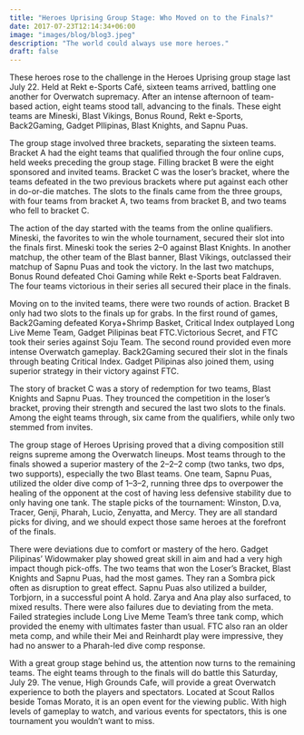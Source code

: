 ```yaml
---
title: "Heroes Uprising Group Stage: Who Moved on to the Finals?"
date: 2017-07-23T12:14:34+06:00
image: "images/blog/blog3.jpeg"
description: "The world could always use more heroes."
draft: false
---
```


These heroes rose to the challenge in the Heroes Uprising group stage last July 22. Held at Rekt e-Sports Café, sixteen teams arrived, battling one another for Overwatch supremacy. After an intense afternoon of team-based action, eight teams stood tall, advancing to the finals. These eight teams are Mineski, Blast Vikings, Bonus Round, Rekt e-Sports, Back2Gaming, Gadget PIlipinas, Blast Knights, and Sapnu Puas.

The group stage involved three brackets, separating the sixteen teams. Bracket A had the eight teams that qualified through the four online cups, held weeks preceding the group stage. Filling bracket B were the eight sponsored and invited teams. Bracket C was the loser’s bracket, where the teams defeated in the two previous brackets where put against each other in do-or-die matches. The slots to the finals came from the three groups, with four teams from bracket A, two teams from bracket B, and two teams who fell to bracket C.

The action of the day started with the teams from the online qualifiers. Mineski, the favorites to win the whole tournament, secured their slot into the finals first. Mineski took the series 2–0 against Blast Knights. In another matchup, the other team of the Blast banner, Blast Vikings, outclassed their matchup of Sapnu Puas and took the victory. In the last two matchups, Bonus Round defeated Choi Gaming while Rekt e-Sports beat Faldraven. The four teams victorious in their series all secured their place in the finals.

Moving on to the invited teams, there were two rounds of action. Bracket B only had two slots to the finals up for grabs. In the first round of games, Back2Gaming defeated Korya+Shrimp Basket, Critical Index outplayed Long Live Meme Team, Gadget Pilipinas beat FTC.Victorious Secret, and FTC took their series against Soju Team. The second round provided even more intense Overwatch gameplay. Back2Gaming secured their slot in the finals through beating Critical Index. Gadget Pilipinas also joined them, using superior strategy in their victory against FTC.

The story of bracket C was a story of redemption for two teams, Blast Knights and Sapnu Puas. They trounced the competition in the loser’s bracket, proving their strength and secured the last two slots to the finals. Among the eight teams through, six came from the qualifiers, while only two stemmed from invites.

The group stage of Heroes Uprising proved that a diving composition still reigns supreme among the Overwatch lineups. Most teams through to the finals showed a superior mastery of the 2–2–2 comp (two tanks, two dps, two supports), especially the two Blast teams. One team, Sapnu Puas, utilized the older dive comp of 1–3–2, running three dps to overpower the healing of the opponent at the cost of having less defensive stability due to only having one tank. The staple picks of the tournament: Winston, D.va, Tracer, Genji, Pharah, Lucio, Zenyatta, and Mercy. They are all standard picks for diving, and we should expect those same heroes at the forefront of the finals.

There were deviations due to comfort or mastery of the hero. Gadget Pilipinas’ Widowmaker play showed great skill in aim and had a very high impact though pick-offs. The two teams that won the Loser’s Bracket, Blast Knights and Sapnu Puas, had the most games. They ran a Sombra pick often as disruption to great effect. Sapnu Puas also utilized a builder, Torbjorn, in a successful point A hold. Zarya and Ana play also surfaced, to mixed results.
There were also failures due to deviating from the meta. Failed strategies include Long Live Meme Team’s three tank comp, which provided the enemy with ultimates faster than usual. FTC also ran an older meta comp, and while their Mei and Reinhardt play were impressive, they had no answer to a Pharah-led dive comp response.

With a great group stage behind us, the attention now turns to the remaining teams. The eight teams through to the finals will do battle this Saturday, July 29. The venue, High Grounds Cafe, will provide a great Overwatch experience to both the players and spectators. Located at Scout Rallos beside Tomas Morato, it is an open event for the viewing public. With high levels of gameplay to watch, and various events for spectators, this is one tournament you wouldn’t want to miss.

